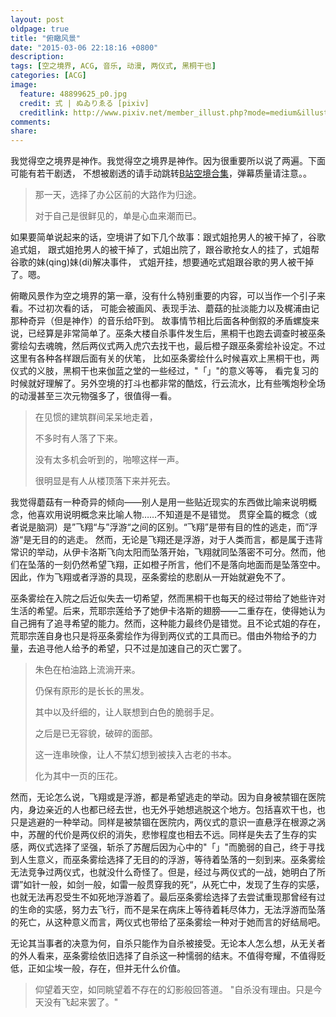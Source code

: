 ```yaml
---
layout: post
oldpage: true
title: "俯瞰风景"
date: "2015-03-06 22:18:16 +0800"
description:
tags: [空之境界, ACG, 音乐, 动漫, 两仪式, 黑桐干也]
categories: [ACG]
image: 
  feature: 48899625_p0.jpg
  credit: 式 | ぬゐりゑる [pixiv]
  creditlink: http://www.pixiv.net/member_illust.php?mode=medium&illust_id=48899625
comments:
share:
---
```

我觉得空之境界是神作。我觉得空之境界是神作。因为很重要所以说了两遍。下面可能有若干剧透，
不想被剧透的请手动跳转[B站空境合集](http://www.bilibili.com/video/av1005743/index_1.html#)，弹幕质量请注意。。


>那一天，选择了办公区前的大路作为归途。
>
>对于自己是很鲜见的，单是心血来潮而已。



如果要简单说起来的话，空境讲了如下几个故事：跟式姐抢男人的被干掉了，谷歌追式姐，
跟式姐抢男人的被干掉了，式姐出院了，跟谷歌抢女人的挂了，式姐帮谷歌的妹(qing)妹(di)解决事件，
式姐开挂，想要通吃式姐跟谷歌的男人被干掉了。嗯。

俯瞰风景作为空之境界的第一章，没有什么特别重要的内容，可以当作一个引子来看。不过初次看的话，
可能会被画风、表现手法、蘑菇的扯淡能力以及梶浦由记那种奇异（但是神作）的音乐给吓到。
故事情节相比后面各种倒叙的矛盾螺旋来说，已经算是非常简单了。巫条大楼自杀事件发生后，黑桐干也跑去调查时被巫条雾绘勾去魂魄，然后两仪式两入虎穴去找干也，最后橙子跟巫条雾绘补设定。不过这里有各种各样跟后面有关的伏笔，
比如巫条雾绘什么时候喜欢上黑桐干也，两仪式的义肢，黑桐干也来伽蓝之堂的一些经过，"「」"的意义等等，
看完复习的时候就好理解了。另外空境的打斗也都非常的酷炫，行云流水，比有些嘴炮秒全场的动漫甚至三次元物强多了，很值得一看。


>在见惯的建筑群间呆呆地走着，
>
>不多时有人落了下来。
>
>没有太多机会听到的，啪嚓这样一声。
>
>很明显是有人从楼顶落下来并死去。

我觉得蘑菇有一种奇异的倾向——别人是用一些贴近现实的东西做比喻来说明概念，他喜欢用说明概念来比喻人物……不知道是不是错觉。
贯穿全篇的概念（或者说是脑洞）是”飞翔“与”浮游“之间的区别。“飞翔”是带有目的性的逃走，而”浮游“是无目的的逃走。
然而，无论是飞翔还是浮游，对于人类而言，都是属于违背常识的举动，从伊卡洛斯飞向太阳而坠落开始，飞翔就同坠落密不可分。然而，他们在坠落的一刻仍然希望飞翔，正如橙子所言，他们不是落向地面而是坠落空中。因此，作为飞翔或者浮游的具现，巫条雾绘的悲剧从一开始就避免不了。

巫条雾绘在入院之后近似失去一切希望，然而黑桐干也每天的经过带给了她些许对生活的希望。后来，荒耶宗莲给予了她伊卡洛斯的翅膀——二重存在，使得她认为自己拥有了追寻希望的能力。然而，这种能力最终仍是错觉。且不论式姐的存在，荒耶宗莲自身也只是将巫条雾绘作为得到两仪式的工具而已。借由外物给予的力量，去追寻他人给予的希望，只不过是加速自己的灭亡罢了。

>朱色在柏油路上流淌开来。
>
>仍保有原形的是长长的黑发。
>
>其中以及纤细的，让人联想到白色的脆弱手足。
>
>之后是已无容貌，破碎的面部。
>
>这一连串映像，让人不禁幻想到被挟入古老的书本。
>
>化为其中一页的压花。

然而，无论怎么说，飞翔或是浮游，都是希望逃走的举动。因为自身被禁锢在医院内，身边亲近的人也都已经去世，也无外乎她想逃脱这个地方。包括喜欢干也，也只是逃避的一种举动。同样是被禁锢在医院内，两仪式的意识一直悬浮在根源之涡中，苏醒的代价是两仪织的消失，悲惨程度也相去不远。同样是失去了生存的实感，两仪式选择了坚强，斩杀了苏醒后因为心中的"「」"而脆弱的自己，终于寻找到人生意义，而巫条雾绘选择了无目的的浮游，等待着坠落的一刻到来。巫条雾绘无法竞争过两仪式，也就没什么奇怪了。但是，经过与两仪式的一战，她明白了所谓”如针一般，如剑一般，如雷一般贯穿我的死“，从死亡中，发现了生存的实感，也就无法再忍受生不如死地浮游着了。最后巫条雾绘选择了去尝试重现那曾经有过的生命的实感，努力去飞行，而不是呆在病床上等待着耗尽体力，无法浮游而坠落的死亡，从这种意义而言，两仪式也带给了巫条雾绘一种对于她而言的好结局吧。

无论其当事者的决意为何，自杀只能作为自杀被接受。无论本人怎么想，从无关者的外人看来，巫条雾绘依旧选择了自杀这一种懦弱的结末。不值得夸耀，不值得贬低，正如尘埃一般，存在，但并无什么价值。


>仰望着天空，如同眺望着不存在的幻影般回答道。
>"自杀没有理由。只是今天没有飞起来罢了。"
